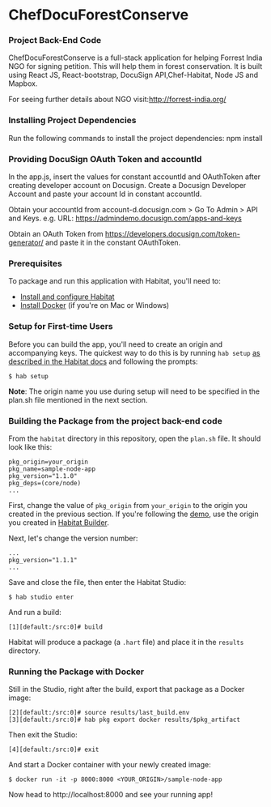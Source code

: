 # ChefDocuForestConserve
### Project Back-End Code
ChefDocuForestConserve is a full-stack application for helping Forrest India NGO for signing petition. This will help them in forest conservation. It is built using React JS, React-bootstrap, DocuSign API,Chef-Habitat, Node JS and Mapbox.

For seeing further details about NGO visit:http://forrest-india.org/

### Installing Project Dependencies
Run the following commands to install the project dependencies: 
npm install 

### Providing DocuSign OAuth Token and accountId
In the app.js, insert the values for constant accountId and OAuthToken after creating developer account on Docusign.
Create a Docusign Developer Account and paste your account Id in constant accountId.

Obtain your accountId from account-d.docusign.com > Go To Admin > API and Keys. e.g. URL: https://admindemo.docusign.com/apps-and-keys


Obtain an OAuth Token from https://developers.docusign.com/token-generator/ and paste it in the constant OAuthToken.

### Prerequisites

To package and run this application with Habitat, you'll need to:

* [Install and configure Habitat](https://www.habitat.sh/docs/install-habitat/)
* [Install Docker](https://www.docker.com/community-edition) (if you're on Mac or Windows)


### Setup for First-time Users

Before you can build the app, you'll need to create an origin and accompanying keys.
The quickest way to do this is by running `hab setup` [as described in the Habitat docs](https://www.habitat.sh/docs/install-habitat/#configure-workstation) and following the prompts:

```
$ hab setup
```

**Note**: The origin name you use during setup will need to be specified in the plan.sh file mentioned in the next section.

### Building the Package from the project back-end code

From the `habitat` directory in this repository, open the `plan.sh` file. It should look like this:

```
pkg_origin=your_origin
pkg_name=sample-node-app
pkg_version="1.1.0"
pkg_deps=(core/node)
...
```
First, change the value of `pkg_origin` from `your_origin` to the origin you created in the previous section. If you're following the [demo](https://www.habitat.sh/learn/), use the origin you created in [Habitat Builder](http://bldr.habitat.sh/).

Next, let's change the version number:
```
...
pkg_version="1.1.1"
...
```

Save and close the file, then enter the Habitat Studio:

```
$ hab studio enter
```

And run a build:

```
[1][default:/src:0]# build
```

Habitat will produce a package (a `.hart` file) and place it in the `results` directory.

### Running the Package with Docker

Still in the Studio, right after the build, export that package as a Docker image:

```
[2][default:/src:0]# source results/last_build.env
[3][default:/src:0]# hab pkg export docker results/$pkg_artifact
```

Then exit the Studio:

```
[4][default:/src:0]# exit
```
And start a Docker container with your newly created image:

```
$ docker run -it -p 8000:8000 <YOUR_ORIGIN>/sample-node-app
```

Now head to http://localhost:8000 and see your running app!
